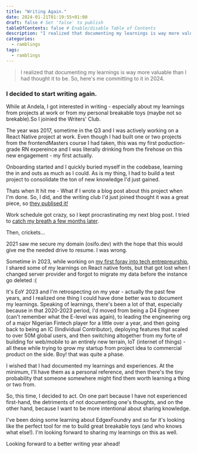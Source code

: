 ```yaml
---
title: "Writing Again."
date: 2024-01-21T01:19:55+01:00
draft: false # Set 'false' to publish
tableOfContents: false # Enable/disable Table of Contents
description: "I realized that documenting my learnings is way more valuable than I'd thought it to be. So, here's me committing to it iin 2024."
categories:
  - ramblings
tags:
  - ramblings
---
```


> I realized that documenting my learnings is way more valuable than I had thought it to be. So, here's me committing to it in 2024.

### I decided to start writing again.

While at Andela, I got interested in writing - especially about my learnings from projects at work or from my personal breakable toys (maybe not so brekable).So I joinied the Writers' Club.

The year was 2017, sometime in the Q3 and I was actively working on a React Native project at work. Even though I had built one or two projects from the frontendMasters course I had taken, this was my first poduction-grade RN expereince and I was literally drinking from the firehose on this new engagement -  my first actually.

Onboarding started and I quickly buried myself in the codebase, learning the in and outs as much as I could. As is my thing, I had to build a test project to consolidate the ton of new knowledge I'd just  gained.

Thats when It hit me - What if I wrote a blog post about this project when I'm done. So, I did, and the writing club I'd just joined thought it was a great piece, so [they publised it!](https://medium.com/the-andela-way/how-to-structure-a-react-native-app-for-scale-a29194cd33fc)


Work schedule got crazy, so I kept procrastinating my next blog post. I tried to [catch my breath a few months later](https://medium.com/tilte/setting-up-tls-ssl-on-a-vps-with-letsencrypt-22cf20e649b0).


Then, crickets...


2021 saw me secure my domain (osifo.dev) with the hope that this would give me the needed drive to resume. I was wrong.

Sometime in 2023, while working on [my first foray into tech entrepreurship](https://onelink.to/dj6dgk), I shared some of my learnings on React native fonts, but that got lost when I changed server provider and forgot to migrate my data before the instance go deleted :(

It's EoY 2023 and I'm retrospecting on my year - actually the past few years, and I realized one thing I could have done better was to document my learnings. Speaking of learnings, there's been a lot of that, especially because in that 2020-2023 period, I'd moved from being a D4 Engineer (can't remember what the E-level was again), to leading the engineering org of a major Nigerian Fintech player for a little over a year, and then going back to being an IC (Iindividual Contributor), deploying features that scaled to over 50M global users, and then switching altogether from my forte of building for web/mobile to an entirely new terrain, IoT (internet of things) - all these while trying to grow my startup from project idea to commercial product on the side. Boy! that was quite a phase.

I wished that I had documented my learnings and experiences. At the minimum, I'll have them as a personal reference, and then there's the tiny probability that someone somewhere might find them worth learning a thing or two from.

So, this time, I decided to act. On one part because I have not experienced first-hand, the detriments of not documenting one's thoughts, and on the other hand, because I want to be more intentional about sharing knowledge.

I've been doing some learning about EdgexFoundry and so far it's looking like the perfect tool for me to build great breakable toys (and who knows what else!). I'm looking forward to sharing my learnings on this as well.


Looking forward to a better writing year ahead!

